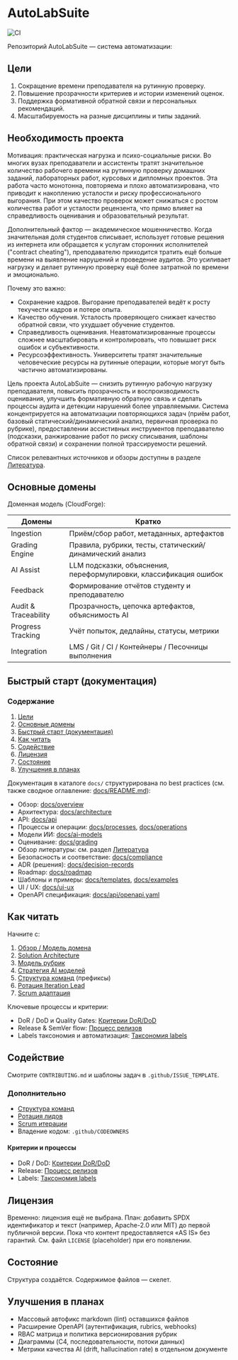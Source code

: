 # AutoLabSuite

![CI](https://github.com/brstu/AutoLabSuite/actions/workflows/ci.yml/badge.svg)

Репозиторий AutoLabSuite — система автоматизации:

## Цели

1. Сокращение времени преподавателя на рутинную проверку.
2. Повышение прозрачности критериев и истории изменений оценок.
3. Поддержка формативной обратной связи и персональных рекомендаций.
4. Масштабируемость на разные дисциплины и типы заданий.

## Необходимость проекта

Мотивация: практическая нагрузка и психо-социальные риски. Во многих вузах преподаватели и ассистенты тратят значительное количество рабочего времени на рутинную проверку домашних заданий, лабораторных работ, курсовых и дипломных проектов. Эта работа часто монотонна, повторяема и плохо автоматизирована, что приводит к накоплению усталости и риску профессионального выгорания. При этом качество проверок может снижаться с ростом количества работ и усталости рецензента, что прямо влияет на справедливость оценивания и образовательный результат.

Дополнительный фактор — академическое мошенничество. Когда значительная доля студентов списывает, использует готовые решения из интернета или обращается к услугам сторонних исполнителей ("contract cheating"), преподавателю приходится тратить ещё больше времени на выявление нарушений и проведение аудитов. Это усиливает нагрузку и делает рутинную проверку ещё более затратной по времени и эмоционально.

Почему это важно:

- Сохранение кадров. Выгорание преподавателей ведёт к росту текучести кадров и потере опыта.
- Качество обучения. Усталость проверяющего снижает качество обратной связи, что ухудшает обучение студентов.
- Справедливость оценивания. Неавтоматизированные процессы сложнее масштабировать и контролировать, что повышает риск ошибок и субъективности.
- Ресурсоэффективность. Университеты тратят значительные человеческие ресурсы на рутинные операции, которые могут быть частично автоматизированы.

Цель проекта AutoLabSuite — снизить рутинную рабочую нагрузку преподавателя, повысить прозрачность и воспроизводимость оценивания, улучшить формативную обратную связь и сделать процессы аудита и детекции нарушений более управляемыми. Система концентрируется на автоматизации повторяющихся задач (приём работ, базовый статический/динамический анализ, первичная проверка по рубрике), предоставлении ассистивных инструментов преподавателю (подсказки, ранжирование работ по риску списывания, шаблоны обратной связи) и сохранении полной трассируемости решений.

Список релевантных источников и обзоры доступны в разделе [Литература](/docs/README.md#литература).

## Основные домены

Доменная модель (CloudForge):

| Домены | Кратко |
|--------|--------|
| Ingestion | Приём/сбор работ, метаданных, артефактов |
| Grading Engine | Правила, рубрики, тесты, статический/динамический анализ |
| AI Assist | LLM подсказки, объяснения, переформулировки, классификация ошибок |
| Feedback | Формирование отчётов студенту и преподавателю |
| Audit & Traceability | Прозрачность, цепочка артефактов, объяснимость AI |
| Progress Tracking | Учёт попыток, дедлайны, статусы, метрики |
| Integration | LMS / Git / CI / Контейнеры / Песочницы выполнения |

## Быстрый старт (документация)

### Содержание

1. [Цели](#цели)
2. [Основные домены](#основные-домены)
3. [Быстрый старт (документация)](#быстрый-старт-документация)
4. [Как читать](#как-читать)
5. [Содействие](#содействие)
6. [Лицензия](#лицензия)
7. [Состояние](#состояние)
8. [Улучшения в планах](#улучшения-в-планах)

Документация в каталоге `docs/` структурирована по best practices (см. также сводное оглавление: [docs/README.md](/docs/README.md)):

- Обзор: [docs/overview](/docs/overview/)
- Архитектура: [docs/architecture](/docs/architecture/)
- API: [docs/api](/docs/api/)
- Процессы и операции: [docs/processes](/docs/processes/), [docs/operations](/docs/operations/)
- Модели ИИ: [docs/ai-models](/docs/ai-models/)
- Оценивание: [docs/grading](/docs/grading/)
- Обзор литературы: см. раздел [Литература](/docs/README.md#литература)
- Безопасность и соответствие: [docs/compliance](/docs/compliance/)
- ADR (решения): [docs/decision-records](/docs/decision-records/)
- Roadmap: [docs/roadmap](/docs/roadmap/)
- Шаблоны и примеры: [docs/templates](/docs/templates/), [docs/examples](/docs/examples/)
- UI / UX: [docs/ui-ux](/docs/ui-ux/)
- OpenAPI спецификация: [docs/api/openapi.yaml](/docs/api/openapi.yaml)

## Как читать

Начните с:

1. [Обзор / Модель домена](/docs/overview/README.md)
2. [Solution Architecture](/docs/architecture/solution-architecture.md)
3. [Модель рубрик](/docs/grading/rubric-model.md)
4. [Стратегия AI моделей](/docs/ai-models/model-strategy.md)
5. [Структура команд](/docs/teams/README.md) (префиксы)
6. [Ротация Iteration Lead](/docs/processes/team-rotation.md)
7. [Scrum адаптация](/docs/processes/scrum-intro.md)

Ключевые процессы и критерии:

- DoR / DoD и Quality Gates: [Критерии DoR/DoD](/docs/processes/dod-dor.md)
- Release & SemVer flow: [Процесс релизов](/docs/processes/release.md)
- Labels таксономия и автоматизация: [Таксономия labels](/docs/processes/labels.md)

## Содействие

Смотрите `CONTRIBUTING.md` и шаблоны задач в `.github/ISSUE_TEMPLATE`.

### Дополнительно

- [Структура команд](/docs/teams/README.md)
- [Ротация лидов](/docs/processes/team-rotation.md)
- [Scrum итерации](/docs/processes/scrum-intro.md)
- Владение кодом: `.github/CODEOWNERS`

#### Критерии и процессы

- DoR / DoD: [Критерии DoR/DoD](/docs/processes/dod-dor.md)
- Release: [Процесс релизов](/docs/processes/release.md)
- Labels: [Таксономия labels](/docs/processes/labels.md)

## Лицензия

Временно: лицензия ещё не выбрана. План: добавить SPDX идентификатор и текст (например, Apache-2.0 или MIT) до первой публичной версии. Пока что контент предоставляется «AS IS» без гарантий. См. файл `LICENSE` (placeholder) при его появлении.

## Состояние

Структура создаётся. Содержимое файлов — скелет.

## Улучшения в планах

- Массовый автофикс markdown (lint) оставшихся файлов
- Расширение OpenAPI (аутентификация, rubrics, webhooks)
- RBAC матрица и политика версионирования рубрик
- Диаграммы (C4, последовательности, потоки данных)
- Метрики качества AI (drift, hallucination rate) в отдельном документе
